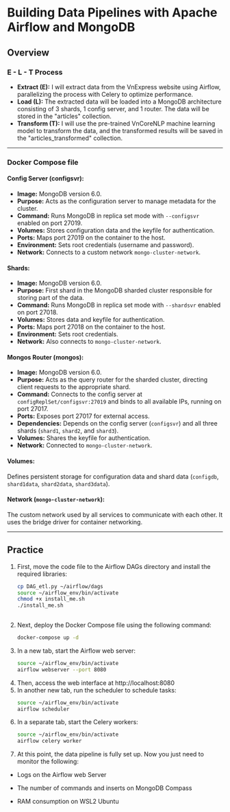 # Building Data Pipelines with Apache Airflow and MongoDB

## Overview
### E - L - T Process

- **Extract (E):** I will extract data from the VnExpress website using Airflow, parallelizing the process with Celery to optimize performance.
- **Load (L):** The extracted data will be loaded into a MongoDB architecture consisting of 3 shards, 1 config server, and 1 router. The data will be stored in the "articles" collection.
- **Transform (T):** I will use the pre-trained VnCoreNLP machine learning model to transform the data, and the transformed results will be saved in the "articles_transformed" collection.

---

### Docker Compose file

#### Config Server (configsvr):
- **Image:** MongoDB version 6.0.
- **Purpose:** Acts as the configuration server to manage metadata for the cluster.
- **Command:** Runs MongoDB in replica set mode with `--configsvr` enabled on port 27019.
- **Volumes:** Stores configuration data and the keyfile for authentication.
- **Ports:** Maps port 27019 on the container to the host.
- **Environment:** Sets root credentials (username and password).
- **Network:** Connects to a custom network `mongo-cluster-network`.

#### Shards:
- **Image:** MongoDB version 6.0.
- **Purpose:** First shard in the MongoDB sharded cluster responsible for storing part of the data.
- **Command:** Runs MongoDB in replica set mode with `--shardsvr` enabled on port 27018.
- **Volumes:** Stores data and keyfile for authentication.
- **Ports:** Maps port 27018 on the container to the host.
- **Environment:** Sets root credentials.
- **Network:** Also connects to `mongo-cluster-network`.

#### Mongos Router (mongos):
- **Image:** MongoDB version 6.0.
- **Purpose:** Acts as the query router for the sharded cluster, directing client requests to the appropriate shard.
- **Command:** Connects to the config server at `configReplSet/configsvr:27019` and binds to all available IPs, running on port 27017.
- **Ports:** Exposes port 27017 for external access.
- **Dependencies:** Depends on the config server (`configsvr`) and all three shards (`shard1`, `shard2`, and `shard3`).
- **Volumes:** Shares the keyfile for authentication.
- **Network:** Connected to `mongo-cluster-network`.

#### Volumes:
Defines persistent storage for configuration data and shard data (`configdb`, `shard1data`, `shard2data`, `shard3data`).

#### Network (`mongo-cluster-network`):
The custom network used by all services to communicate with each other. It uses the bridge driver for container networking.

---

## Practice

1. First, move the code file to the Airflow DAGs directory and install the required libraries:
   ```bash
   cp DAG_etl.py ~/airflow/dags
   source ~/airflow_env/bin/activate
   chmod +x install_me.sh
   ./install_me.sh
  
2. Next, deploy the Docker Compose file using the following command:
   ```bash
   docker-compose up -d
3. In a new tab, start the Airflow web server:
   ```bash
   source ~/airflow_env/bin/activate
   airflow webserver --port 8080
4. Then, access the web interface at http://localhost:8080
5. In another new tab, run the scheduler to schedule tasks:
   ```bash
   source ~/airflow_env/bin/activate       
   airflow scheduler
6. In a separate tab, start the Celery workers:
   ```bash
   source ~/airflow_env/bin/activate       
   airflow celery worker
7. At this point, the data pipeline is fully set up. Now you just need to monitor the following:
- Logs on the Airflow web Server
 
- The number of commands and inserts on MongoDB Compass
 
- RAM consumption on WSL2 Ubuntu
 





